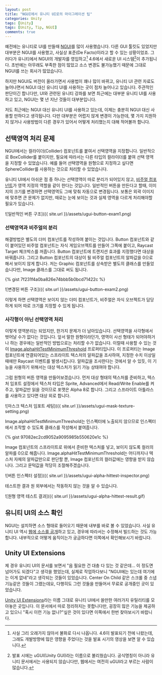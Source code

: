 ```yaml
---
layout: post
title: "NGUI에서 유니티 UI로의 마이그레이션 팁"
categories: Unity
tags: [Unity]
tags: [Unity, Tip, NGUI]
comments: true
---
```

예전에는 유니티로 UI를 만들때 [NGUI](https://assetstore.unity.com/packages/tools/gui/ngui-next-gen-ui-2413)를 많이 사용했습니다. 다른 GUI 툴킷도 있었지만 대부분은 NGUI를 사용했고, 사실상 표준(De Facto)이라고 할 수 있는 상황이었죠. 그러다가 유니티에서 NGUI의 개발자를 영입하고[^1] 4.6에서 새로운 UI 시스템[^2]이 추가됩니다. 초반에는 아무래도 부족한 점이 많았고 소스 변경도 불가능했기 때문에 그대로 NGUI를 쓰는 회사가 많았습니다.

[^1]: 사실 그리 오래가지 않아서 불화로 다시 나옵니다. 4.6이 발표되기 전에 나왔는데, 그래도 개발방향에 많은 영향을 주었다는 것을 발표 시기의 영상을 보면 알 수 있습니다.
[^2]: 발표 시에는 uGUI(Unity GUI)라는 이름으로 불리웠습니다. 공식명칭이 아니라 유니티 문서에서는 사용되지 않습니다만, 웹에서는 여전히 uGUI라고 부르는 사람이 많습니다.

하지만 NGUI도 버전이 올라가면서 사용법이 꽤나 많이 바뀌고, 유니티 UI 관련 자료도 늘어나면서 NGUI 대신 유니티 UI를 사용하는 곳이 점차 늘어나고 있습니다. 주관적인 판단이긴 합니다만, UI와 관련된 유니티 강좌를 보면 최근에는 대부분 유니티 UI를 사용하고 있고, NGUI는 몇 년 지난 것들이 대부분입니다.

저도 최근에는 NGUI 대신 유니티 UI를 사용하고 있는데, 이제는 충분히 NGUI 대신 사용할 만하다고 생각됩니다. 다만 대부분은 어렵지 않게 변경이 가능한데, 몇 가지 지원하지 않거나 사용방법이 다른 경우가 있어서 어떻게 처리했는지 대해 적어볼까 합니다.

## 선택영역 처리 문제

NGUI에서는 컬라이더(Collider) 컴포넌트를 붙여서 선택영역을 지정합니다. 일반적으로 BoxCollider를 붙이지만, 필요에 따라서는 다른 타입의 컬라이더를 붙여 선택 영역을 지정할 수 있었습니다. 예를 들어 선택영역을 원형으로 지정하고 싶다면 SphereCollider를 사용하는 것으로 처리할 수 있었습니다.

유니티 UI에서 아쉬운 점 중 하나는 선택영역이 따로 분리가 되어있지 않고, [비주얼 컴포넌트](https://docs.unity3d.com/Manual/UIVisualComponents.html)가 영역 지정의 역할을 같이 한다는 것입니다. 일반적인 버튼을 만든다고 할때, 이미지의 크기를 변경하면 선택영역도 그에 맞춰 자동으로 변경됩니다. 보통은 외곽 이미지에 맞추면 큰 문제가 없지만, 때로는 눈에 보이는 것과 실제 영역을 다르게 처리해야할 필요가 있습니다.

![일반적인 버튼 구조]({{ site.url }}/assets/ugui-button-exam1.png)

### 선택영역과 비주얼의 분리

해결방법은 별도의 더미 컴포넌트를 작성하여 붙이는 것입니다. Button 컴포넌트와 같이 붙어있던 비주얼 컴포넌트는 자식 게임오브젝트를 만들어 그쪽에 붙이고, Raycast Target 체크박스를 꺼줍니다. Button 컴포넌트에 트랜지션 효과를 지정했다면 대상을 바꿔줍니다. 그리고 Button 컴포넌트의 대상이 될 비주얼 컴포넌트의 알파값을 0으로 해서 보이지 않게 합니다. 저는 Graphic 컴포넌트를 상속받은 별도의 클래스를 만들었습니다만, Image 클래스를 그대로 써도 됩니다.

{% gist 7f231f4a0ba826e74bbb5b0bcd71422c %}

![변경된 버튼 구조]({{ site.url }}/assets/ugui-button-exam2.png)

이렇게 하면 선택영역은 보이지 않는 더미 컴포넌트가, 비주얼은 자식 오브젝트가 담당하게 되어 따로 크기를 지정할 수 있게 됩니다.

### 사각형이 아닌 선택영역 처리

이렇게 영역분리는 되었지만, 한가지 문제가 더 남아있습니다. 선택영역을 사각형에서 벗어날 수가 없다는 것입니다. 앞서 말한 원형이라던가, 영역이 사선 형태가 되어야하거나 하는 경우에는 일반적인 방법으로는 처리할 수가 없습니다. 이럴때 사용할 수 있는 것이 [Image.alphaHitTestMinimumThreshold](https://docs.unity3d.com/ScriptReference/UI.Image-alphaHitTestMinimumThreshold.html) 프로퍼티입니다. 이 프로퍼티는 Image 컴포넌트에 연결되어있는 스프라이트 텍스처의 알파값을 조사하여, 지정한 수치 이상일때에만 Raycast 이벤트를 발생시킵니다. 알파값을 조사한다는 것에서 알 수 있듯, 이 기능을 사용하기 위해서는 대상 텍스처가 읽기 가능 상태여야 합니다.

그럼 원형의 버튼 영역을 만들어보겠습니다. 먼저 대상 형태의 텍스처를 준비하고, 텍스처 임포트 설정에서 텍스처 타입은 Sprite, Advanced에서 Read/Write Enable를 켜주고, 알파값만 읽을 것이므로 포맷은 Alpha 8로 합니다. 그리고 스프라이트 아틀라스를 사용하고 있다면 대상 외로 합니다.

![마스크 텍스처 임포트 세팅]({{ site.url }}/assets/ugui-mask-texture-setting.png)

Image.alphaHitTestMinimumThreshold는 인스펙터에 노출되지 않으므로 인스펙터에서 조작할 수 있도록 클래스를 작성해서 붙여줍니다.

{% gist 97082ec2cd9052a9095985b550620e1c %}

Image 컴포넌트의 스프라이트로 위에서 준비한 텍스처를 넣고, 보이지 않도록 컬러의 알파를 0으로 해줍니다. Image.alphaHitTestMinimumThreshold는 어디까지나 텍스처 자체의 알파값만으로 판단할 뿐, Image 컴포넌트의 컬러값에는 영향을 받지 않습니다. 그리고 문턱값을 적당히 조절해주겠습니다.

![버튼 인스펙터 설정]({{ site.url }}/assets/ugui-alpha-hittest-inspector.png)

테스트한 결과 원 외부에서는 작동하지 않는 것을 알 수 있습니다.

![원형 영역 테스트 결과]({{ site.url }}/assets/ugui-alpha-hittest-result.gif)

## 유니티 UI의 소스 확인

NGUI는 설치하면 소스 형태로 들어오기 때문에 내부를 바로 볼 수 있었습니다. 사실 유니티 UI 역시 [웹에 소스를 공개](https://bitbucket.org/Unity-Technologies/ui)하고 있고, 경우에 따라서는 수정해서 빌드하는 것도 가능합니다. 내부적으로 어떻게 움직이는가 궁금하다면 이쪽에서 확인해보시기 바랍니다.

## Unity UI Extensions

제 경우 유니티 UI의 문서를 보면서 "음 필요한 건 대충 다 있는 것 같은데... 이 정도면 넘어가도 되겠다"고 생각을 했었는데, 실제로 작업하다보니 "NGUI에는 있는데 여기에는 이게 없네"라고 생각되는 것들이 있었습니다. Center On Child 같은 스크롤 중 스냅 기능같은 것들이 그랬는데요, 다행히도 그런 것들을 만들어서 무료로 공개중인 곳이 있었습니다.

[Unity UI Extensions](https://bitbucket.org/UnityUIExtensions/unity-ui-extensions)라는 이름 그대로 유니티 UI에서 쓸만한 여러가지 유틸리티를 모아놓은 곳입니다. 이 문서에서 따로 정리하지는 못합니다만, 굉장히 많은 기능을 제공하고 있으니 "혹시 이런 기능 없나?"싶은 것이 있다면 이쪽에서 한번 찾아보시기 바랍니다.
